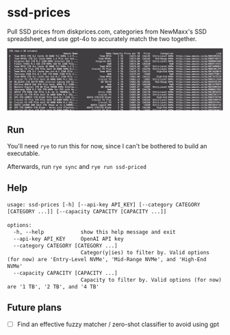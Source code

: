 # ssd-prices

Pull SSD prices from diskprices.com, categories from NewMaxx's SSD spreadsheet,
and use gpt-4o to accurately match the two together.

![preview](docs/image.png)

## Run

You'll need `rye` to run this for now, since I can't be bothered to build an executable.

Afterwards, run `rye sync` and `rye run ssd-priced`

## Help

```
usage: ssd-prices [-h] [--api-key API_KEY] [--category CATEGORY [CATEGORY ...]] [--capacity CAPACITY [CAPACITY ...]]

options:
  -h, --help            show this help message and exit
  --api-key API_KEY     OpenAI API key
  --category CATEGORY [CATEGORY ...]
                        Categor(y|ies) to filter by. Valid options (for now) are 'Entry-Level NVMe', 'Mid-Range NVMe', and 'High-End NVMe'
  --capacity CAPACITY [CAPACITY ...]
                        Capacity to filter by. Valid options (for now) are '1 TB', '2 TB', and '4 TB'
```

## Future plans

- [ ] Find an effective fuzzy matcher / zero-shot classifier to avoid using gpt
